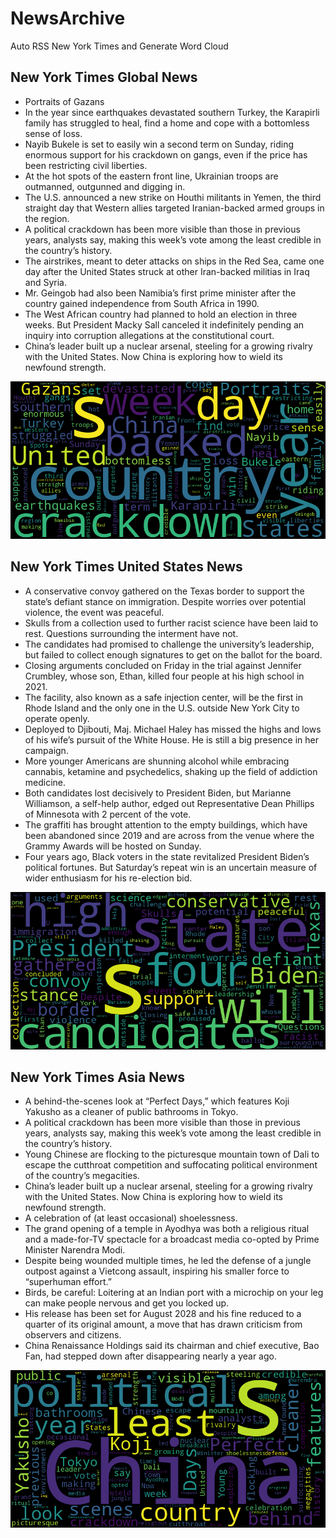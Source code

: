 # NewsArchive
Auto RSS New York Times and Generate Word Cloud

## New York Times Global News
* Portraits of Gazans
* In the year since earthquakes devastated southern Turkey, the Karapirli family has struggled to heal, find a home and cope with a bottomless sense of loss.
* Nayib Bukele is set to easily win a second term on Sunday, riding enormous support for his crackdown on gangs, even if the price has been restricting civil liberties.
* At the hot spots of the eastern front line, Ukrainian troops are outmanned, outgunned and digging in.
* The U.S. announced a new strike on Houthi militants in Yemen, the third straight day that Western allies targeted Iranian-backed armed groups in the region.
* A political crackdown has been more visible than those in previous years, analysts say, making this week’s vote among the least credible in the country’s history.
* The airstrikes, meant to deter attacks on ships in the Red Sea, came one day after the United States struck at other Iran-backed militias in Iraq and Syria.
* Mr. Geingob had also been Namibia’s first prime minister after the country gained independence from South Africa in 1990.
* The West African country had planned to hold an election in three weeks. But President Macky Sall canceled it indefinitely pending an inquiry into corruption allegations at the constitutional court.
* China’s leader built up a nuclear arsenal, steeling for a growing rivalry with the United States. Now China is exploring how to wield its newfound strength.

![Global](./global.png)
## New York Times United States News
* A conservative convoy gathered on the Texas border to support the state’s defiant stance on immigration. Despite worries over potential violence, the event was peaceful.
* Skulls from a collection used to further racist science have been laid to rest. Questions surrounding the interment have not.
* The candidates had promised to challenge the university’s leadership, but failed to collect enough signatures to get on the ballot for the board.
* Closing arguments concluded on Friday in the trial against Jennifer Crumbley, whose son, Ethan, killed four people at his high school in 2021.
* The facility, also known as a safe injection center, will be the first in Rhode Island and the only one in the U.S. outside New York City to operate openly.
* Deployed to Djibouti, Maj. Michael Haley has missed the highs and lows of his wife’s pursuit of the White House. He is still a big presence in her campaign.
* More younger Americans are shunning alcohol while embracing cannabis, ketamine and psychedelics, shaking up the field of addiction medicine.
* Both candidates lost decisively to President Biden, but Marianne Williamson, a self-help author, edged out Representative Dean Phillips of Minnesota with 2 percent of the vote.
* The graffiti has brought attention to the empty buildings, which have been abandoned since 2019 and are across from the venue where the Grammy Awards will be hosted on Sunday.
* Four years ago, Black voters in the state revitalized President Biden’s political fortunes. But Saturday’s repeat win is an uncertain measure of wider enthusiasm for his re-election bid.

![US](./usnews.png)
## New York Times Asia News
* A behind-the-scenes look at “Perfect Days,” which features Koji Yakusho as a cleaner of public bathrooms in Tokyo.
* A political crackdown has been more visible than those in previous years, analysts say, making this week’s vote among the least credible in the country’s history.
* Young Chinese are flocking to the picturesque mountain town of Dali to escape the cutthroat competition and suffocating political environment of the country’s megacities.
* China’s leader built up a nuclear arsenal, steeling for a growing rivalry with the United States. Now China is exploring how to wield its newfound strength.
* A celebration of (at least occasional) shoelessness.
* The grand opening of a temple in Ayodhya was both a religious ritual and a made-for-TV spectacle for a broadcast media co-opted by Prime Minister Narendra Modi.
* Despite being wounded multiple times, he led the defense of a jungle outpost against a Vietcong assault, inspiring his smaller force to “superhuman effort.”
* Birds, be careful: Loitering at an Indian port with a microchip on your leg can make people nervous and get you locked up.
* His release has been set for August 2028 and his fine reduced to a quarter of its original amount, a move that has drawn criticism from observers and citizens.
* China Renaissance Holdings said its chairman and chief executive, Bao Fan, had stepped down after disappearing nearly a year ago.

![Asian](./asian.png)
